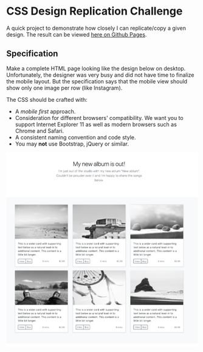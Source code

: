 # CSS Design Replication Challenge

A quick project to demonstrate how closely I can replicate/copy a given design. The result can be viewed [here on Github Pages](https://petter0619.github.io/copy-a-design/).

## Specification

Make a complete HTML page looking like the design below on desktop. Unfortunately, the designer was very busy and did not have time to finalize the mobile layout. But the specification says that the mobile view should show only one image per row (like Instagram).

The CSS should be crafted with:

* A *mobile first* approach.
* Consideration for different browsers' compatibility. We want you to support Internet Explorer 11 as well as modern browsers such as Chrome and Safari.
* A consistent naming convention and code style.
* You may **not** use Bootstrap, jQuery or similar.

![Zoomed to full page](./fullPageZoomed.png)
